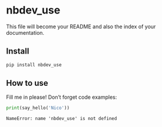 nbdev_use
================

<!-- WARNING: THIS FILE WAS AUTOGENERATED! DO NOT EDIT! -->

This file will become your README and also the index of your
documentation.

## Install

``` sh
pip install nbdev_use
```

## How to use

Fill me in please! Don’t forget code examples:

``` python
print(say_hello('Nico'))
```

    NameError: name 'nbdev_use' is not defined
